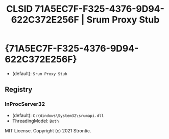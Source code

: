 ﻿---
title: "CLSID 71A5EC7F-F325-4376-9D94-622C372E256F | Srum Proxy Stub"
excerpt: What is COM-Object CLSID 71A5EC7F-F325-4376-9D94-622C372E256F?
---

# {71A5EC7F-F325-4376-9D94-622C372E256F}

* (default): `Srum Proxy Stub`

## Registry


### InProcServer32

* (default): `C:\Windows\System32\srumapi.dll`
* ThreadingModel: `Both`

MIT License. Copyright (c) 2021 Strontic.


